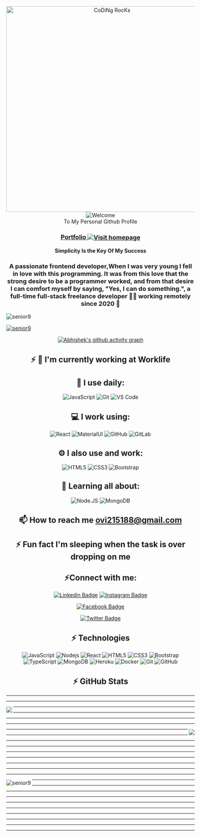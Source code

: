 





  <div align="center" width="50">
<img src="https://i.ibb.co/rdFwSCF/animation-640-ldnuvqc3.gif" href="https://github.com/senior9" alt="CoDiNg RocKs"  width="550"/><br> 
  <div/>

<div align="center">
<img src="https://github.com/fnky/fnky/raw/fnky/img/welcome-fire.gif" alt="Welcome" align="center">
</div>

<div align="center">
  To My Personal Github Profile
</div>

<h3 align="center">
<a href="https://abhishek-portfolio-ecru.vercel.app/"> Portfolio
<img src="https://i.ibb.co/S0bkvyn/animation-200-ldntioh8.gif" alt="Visit homepage" align="center">
</a>
</h3>

<div align="center"><b>
Simplicity Is the Key Of My Success
  </b>
</div>

<h3 align="center">A passionate frontend developer,When I was very young I fell in love with this programming. It was from this love that the strong desire to be a programmer worked, and from that desire I can comfort myself by saying, "Yes, I can do something.", a full-time full-stack freelance developer 👨‍💻 working remotely since 2020 🚀</h3>

<p align="left"> <img src="https://komarev.com/ghpvc/?username=senior9&label=Profile%20views&color=0e75b6&style=flat" alt="senior9" /> </p>

<p align="left"> <a href="https://github.com/senior9/"><img src="https://github-profile-trophy.vercel.app/?username=senior9&theme=dark_lover" alt="senior9" /></a> </p>
  
  
  [![Abhishek's github activity graph](https://github-readme-activity-graph.cyclic.app/graph?username=senior9&theme=react-dark)](https://github.com/senior9/)

## ⚡ 🏢 I'm currently working at **Worklife**
##  🚀 I use daily:
  ![JavaScript](https://img.shields.io/badge/-JavaScript-black?style=plastic&logo=javascript)
  ![Git](https://img.shields.io/badge/-Git-black?style=plastic&logo=git)
  ![VS Code](https://img.shields.io/badge/-VS%20Code-007ACC?style=plastic&logo=visual-studio-code)
##  💻 I work using:
  ![React](https://img.shields.io/badge/-React-3b2e5a?style=plastic&logo=react)
  ![MaterialUI](https://img.shields.io/badge/-MatrialUI-0081CB?style=plastic&logo=material-UI)
  ![GitHub](https://img.shields.io/badge/-GitHub-181717?style=plastic&logo=github)
  ![GitLab](https://img.shields.io/badge/-GitLab-FCA121?style=plastic&logo=gitlab)
## ⚙️ I also use and work: 
  ![HTML5](https://img.shields.io/badge/-HTML5-E34F26?style=plastic&logo=html5&logoColor=white)
  ![CSS3](https://img.shields.io/badge/-CSS3-1572B6?style=plastic&logo=css3)
  ![Bootstrap](https://img.shields.io/badge/-Bootstrap-563D7C?style=plastic&logo=bootstrap)
## 🌱 Learning all about:
  ![Node.JS](https://img.shields.io/badge/-Node.JS-black?style=plastic&logo=Node.js) 
  ![MongoDB](https://img.shields.io/badge/-MongoDB-black?style=plastic&logo=mongodb)

##  📫 How to reach me **ovi215188@gmail.com**

## ⚡ Fun fact **I'm sleeping when the task is over dropping on me**






## ⚡Connect with me:

[![Linkedin Badge](https://img.shields.io/badge/-abhishek--sikdar-blue?style=flat-square&logo=Linkedin&logoColor=white&link=https://www.linkedin.com/in/abhishek--sikdar/)](https://www.linkedin.com/in/abhishek--sikdar/)
[![Instagram Badge](https://img.shields.io/badge/-ovi_sikdar-purple?style=flat-square&logo=instagram&logoColor=white&link=https://instagram.com/ovi_sikdar/)](https://instagram.com/ovi_sikdar/)
  
 [![Facebook Badge](https://img.shields.io/badge/-abhishek.sikdarr-quepal?style=flat-square&logo=facebook&logoColor=white&link=https://www.facebook.com/abhishek.sikdarr/)](https://www.facebook.com/abhishek.sikdarr/)
  
   [![Twitter Badge](https://img.shields.io/badge/-abhishek_senior-red?style=flat-square&logo=twitter&logoColor=white&link=https://twitter.com/abhishek_senior)](https://twitter.com/abhishek_senior)

## ⚡ Technologies

![JavaScript](https://img.shields.io/badge/-JavaScript-black?style=flat-square&logo=javascript)
![Nodejs](https://img.shields.io/badge/-Nodejs-black?style=flat-square&logo=Node.js)
![React](https://img.shields.io/badge/-React-black?style=flat-square&logo=react)
![HTML5](https://img.shields.io/badge/-HTML5-E34F26?style=flat-square&logo=html5&logoColor=white)
![CSS3](https://img.shields.io/badge/-CSS3-1572B6?style=flat-square&logo=css3)
![Bootstrap](https://img.shields.io/badge/-Bootstrap-563D7C?style=flat-square&logo=bootstrap)
![TypeScript](https://img.shields.io/badge/-TypeScript-007ACC?style=flat-square&logo=typescript)
![MongoDB](https://img.shields.io/badge/-MongoDB-black?style=flat-square&logo=mongodb)
![Heroku](https://img.shields.io/badge/-Heroku-430098?style=flat-square&logo=heroku)
![Docker](https://img.shields.io/badge/-Docker-black?style=flat-square&logo=docker)
![Git](https://img.shields.io/badge/-Git-black?style=flat-square&logo=git)
![GitHub](https://img.shields.io/badge/-GitHub-181717?style=flat-square&logo=github)





## ⚡ GitHub Stats
<hr/> <hr/> 

<img align="left" src="https://github-readme-stats.vercel.app/api?username=senior9&show_icons=true&count_private=true&theme=gruvbox" /><hr/> <hr/> <hr/> <hr/> 
<img align="right" src="https://github-readme-stats.vercel.app/api/top-langs/?username=senior9&layout=compact&count_private=true&theme=gruvbox" />

<hr/> <hr/> <hr/> <hr/> <hr/><hr/> <hr/> <hr/> <hr/> 
<img align="left" src="https://github-readme-streak-stats.herokuapp.com/?user=senior9&show_icons=true&count_private=true&theme=gruvbox" alt="senior9" /><hr/> <hr/> <hr/> <hr/> <hr/> <hr/> <hr/> <hr/> <hr/> <hr/> 








